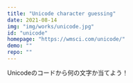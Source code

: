 ```yaml
---
title: "Unicode character guessing"
date: 2021-08-14
img: "img/works/unicode.jpg"
id: "unicode"
homepage: "https://wmsci.com/unicode/"
demo: ""
repo: ""
---
```

Unicodeのコードから何の文字か当てよう！